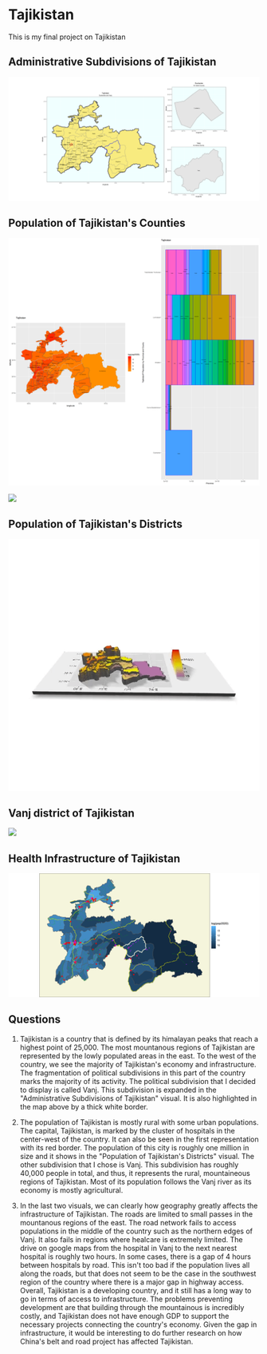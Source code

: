 # Tajikistan

This is my final project on Tajikistan


## Administrative Subdivisions of Tajikistan

![](details.png)

## Population of Tajikistan's Counties
![](TJK_pop_adm2.png)

![](cntylbr_pop.png)

## Population of Tajikistan's Districts 

![](ezgif.com-video-to-gif.gif)


## Vanj district of Tajikistan

![](Tajikistan.gif)

## Health Infrastructure of Tajikistan
![](TJK_Health.png)


## Questions
1. Tajikistan is a country that is defined by its himalayan peaks that reach a highest point of 25,000. The most mountanous regions of Tajikistan are represented by the lowly populated areas in the east. To the west of the country, we see the majority of Tajikistan's economy and infrastructure. The fragmentation of political subdivisions in this part of the country marks the majority of its activity. The political subdivision that I decided to display is called Vanj. This subdivision is expanded in the "Administrative Subdivisions of Tajikistan" visual. It is also highlighted in the map above by a thick white border.

2. The population of Tajikistan is mostly rural with some urban populations. The capital, Tajikistan, is marked by the cluster of hospitals in the center-west of the country. It can also be seen in the first representation with its red border. The population of this city is roughly one million in size and it shows in the "Population of Tajikistan's Districts" visual. The other subdivision that I chose is Vanj. This subdivision has roughly 40,000 people in total, and thus, it represents the rural, mountaineous regions of Tajikistan. Most of its population follows the Vanj river as its economy is mostly agricultural. 

3. In the last two visuals, we can clearly how geography greatly affects the infrastructure of Tajikistan. The roads are limited to small passes in the mountanous regions of the east. The road network fails to access populations in the middle of the country such as the northern edges of Vanj. It also fails in regions where healcare is extremely limited. The drive on google maps from the hospital in Vanj to the next nearest hospital is roughly two hours. In some cases, there is a gap of 4 hours between hospitals by road. This isn't too bad if the population lives all along the roads, but that does not seem to be the case in the southwest region of the country where there is a major gap in highway access. Overall, Tajikistan is a developing country, and it still has a long way to go in terms of access to infrastructure. The problems preventing development are that building through the mountainous is incredibly costly, and Tajikistan does not have enough GDP to support the necessary projects connecting the country's economy. Given the gap in infrastructure, it would be interesting to do further research on how China's belt and road project has affected Tajikistan. 

